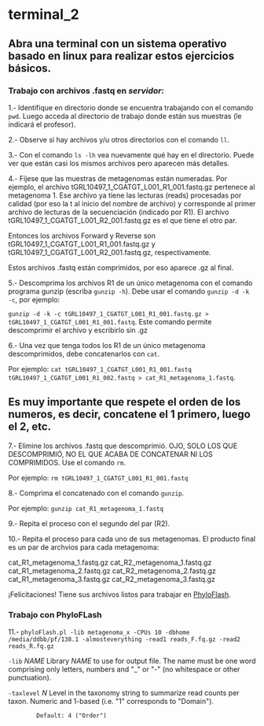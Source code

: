 # terminal_2

## Abra una terminal con un sistema operativo basado en linux para realizar estos ejercicios básicos.

### Trabajo con archivos .fastq en _servidor_:

1.- Identifique en directorio donde se encuentra trabajando con el comando `pwd`. Luego acceda al directorio de trabajo donde están sus muestras (le indicará el profesor).

2.- Observe si hay archivos y/u otros directorios con el comando `ll`.

3.- Con el comando `ls -lh` vea nuevamente qué hay en el directorio. Puede ver que están casi los mismos archivos pero aparecen más detalles.

4.- Fíjese que las muestras de metagenomas están numeradas. Por ejemplo, el archivo tGRL10497_1_CGATGT_L001_R1_001.fastq.gz pertenece al metagenoma 1.
Ese archivo ya tiene las lecturas (reads) procesadas por calidad (por eso la t al inicio del nombre de archivo) y corresponde al primer archivo de lecturas de la secuenciación (indicado por R1).
El archivo tGRL10497_1_CGATGT_L001_R2_001.fastq.gz es el que tiene el otro par.

Entonces los archivos Forward y Reverse son tGRL10497_1_CGATGT_L001_R1_001.fastq.gz y tGRL10497_1_CGATGT_L001_R2_001.fastq.gz, respectivamente.

Estos archivos .fastq están comprimidos, por eso aparece .gz al final.

5.- Descomprima los archivos R1 de un único metagenoma con el comando programa gunzip (escriba `gunzip -h`). Debe usar el comando `gunzip -d -k -c`, por ejemplo:

`gunzip -d -k -c tGRL10497_1_CGATGT_L001_R1_001.fastq.gz > tGRL10497_1_CGATGT_L001_R1_001.fastq`. Este comando permite descomprimir el archivo y escribirlo sin .gz

6.- Una vez que tenga todos los R1 de un único metagenoma descomprimidos, debe concatenarlos con `cat`. 

Por ejemplo: `cat tGRL10497_1_CGATGT_L001_R1_001.fastq tGRL10497_1_CGATGT_L001_R1_002.fastq > cat_R1_metagenoma_1.fastq`.

## Es muy importante que respete el orden de los numeros, es decir, concatene el 1 primero, luego el 2, etc.

7.- Elimine los archivos .fastq que descomprimió. OJO, SOLO LOS QUE DESCOMPRIMIÓ, NO EL QUE ACABA DE CONCATENAR NI LOS COMPRIMIDOS. Use el comando `rm`.

Por ejemplo: `rm tGRL10497_1_CGATGT_L001_R1_001.fastq`

8.- Comprima el concatenado con el comando `gunzip`.

Por ejemplo: `gunzip cat_R1_metagenoma_1.fastq`

9.- Repita el proceso con el segundo del par (R2).

10.- Repita el proceso para cada uno de sus metagenomas. El producto final es un par de archvios para cada metagenoma:

cat_R1_metagenoma_1.fastq.gz cat_R2_metagenoma_1.fastq.gz
cat_R1_metagenoma_2.fastq.gz cat_R2_metagenoma_2.fastq.gz
cat_R1_metagenoma_3.fastq.gz cat_R2_metagenoma_3.fastq.gz

¡Felicitaciones! Tiene sus archivos listos para trabajar en [PhyloFlash](http://hrgv.github.io/phyloFlash/).

### Trabajo con PhyloFLash

11.- `phyloFlash.pl -lib metagenoma_x -CPUs 10 -dbhome /media/ddbb/pf/138.1 -almosteverything -read1 reads_F.fq.gz -read2 reads_R.fq.gz`

`-lib` *NAME*
            Library *NAME* to use for output file. The name must be one word
            comprising only letters, numbers and "_" or "-" (no whitespace
            or other punctuation).
            
`-taxlevel` *N*
            Level in the taxonomy string to summarize read counts per taxon.
            Numeric and 1-based (i.e. "1" corresponds to "Domain").

            Default: 4 ("Order")
